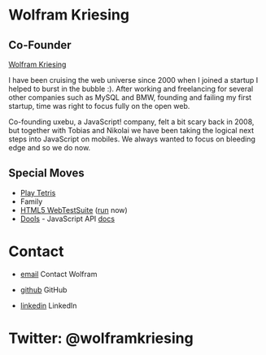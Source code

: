 Wolfram Kriesing
================

Co-Founder
----------

[Wolfram Kriesing](/media/img/team/kriesing.jpg)

I have been cruising the web universe since 2000 when I joined a startup I helped to burst in the bubble :). After working and freelancing for several other companies such as MySQL and BMW, founding and failing my first startup, time was right to focus fully on the open web.  

Co-founding uxebu, a JavaScript! company, felt a bit scary back in 2008, but together with Tobias and Nikolai we have been taking the logical next steps into JavaScript on mobiles. We always wanted to focus on bleeding edge and so we do now.

Special Moves
-------------

* [Play Tetris](http://www.freetetris.org/game.php)
* Family
* [HTML5 WebTestSuite](https://github.com/vf/web-testsuite) ([run](http://bit.ly/run-webtestsuite) now)
* [Dools](http://github.com/wolframkriesing/dools) - JavaScript API [docs](http://dojodocs.uxebu.com)

Contact
=======

* [email](/#contact-form)
  Contact Wolfram

* [github](http://github.com/wolframkriesing)
  GitHub

* [linkedin](http://www.linkedin.com/profile/view?id=7097344)
  LinkedIn

Twitter: @wolframkriesing
=========================
